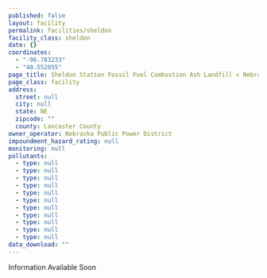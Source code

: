 ```yaml
---
published: false
layout: facility
permalink: facilities/sheldon
facility_class: sheldon
date: {}
coordinates: 
  - "-96.783233"
  - "40.552055"
page_title: Sheldon Station Fossil Fuel Combustion Ash Landfill « Nebraska Public Power District « Facilities
page_class: facility
address: 
  street: null
  city: null
  state: NE
  zipcode: ""
  county: Lancaster County
owner_operator: Nebraska Public Power District
impoundment_hazard_rating: null
monitoring: null
pollutants: 
  - type: null
  - type: null
  - type: null
  - type: null
  - type: null
  - type: null
  - type: null
  - type: null
  - type: null
  - type: null
  - type: null
data_download: ""
---
```


Information Available Soon
